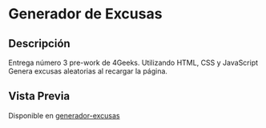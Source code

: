 # Generador de Excusas

## Descripción
Entrega número 3 pre-work de 4Geeks. Utilizando HTML, CSS y JavaScript
Genera excusas aleatorias al recargar la página. 

## Vista Previa
Disponible en [generador-excusas](https://eliandrea.github.io/generador-excusas/)
